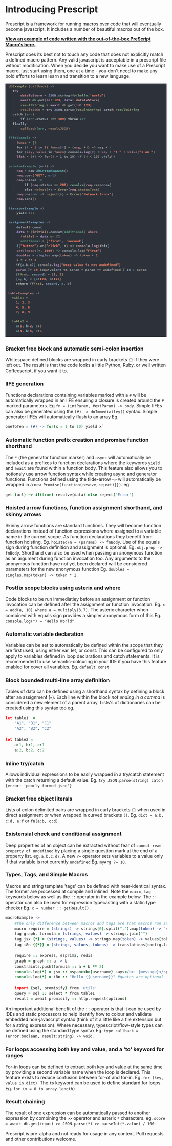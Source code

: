 # Introducing Prescript
Prescript is a framework for running macros over code that will eventually become javascript. It includes a number of beautiful macros out of the box.

**[View an example of code written with the out-of-the-box PreScript Macro's here.](demo/input/example.pre.coffee)**. 

Prescript does its best not to touch any code that does not explicitly match a defined macro pattern. Any valid javascript is acceptable in a prescript file without modification. When you decide you want to make use of a Prescript macro, just start using them, one at a time - you don't need to make any bold efforts to learn learn and transition to a new language.

![Example](demo/example1.png)

### Bracket free block and automatic semi-colon insertion
Whitespace defined blocks are wrapped in curly brackets `{}` if they were left out. The result is that the code looks a little Python, Ruby, or well written Coffeescript, if you want it to.

### IIFE generation
Functions declarations containing variables marked with a `#` will be automatically wrapped in an IIFE ensuring a closure is created around the `#` marked parameters. Eg  `fn = (intParam, #extParam) -> body`. Simple IIFEs can also be generated using the `(#) -> doImmediatley()` syntax. Simple generator IIFEs will automatically flush to an array Eg. 
```coffeescript
oneToTen = (#) -> for(x = 1 to 10) yield x`
```

### Automatic function prefix creation and promise function shorthand
The `*` (the generator function marker) and `async` will automatically be included as a prefixes to function declarations where the keywords `yield` and `await` are found within a function body. This feature also allows you to notionaly use arrow function syntax while creating async and generator functions. Functions defined using the tilde-arrow `~>` will automatically be wrapped in a `new Promise(function(resove,reject){})`. eg.

```coffeescript
get (url) ~> if(true) resolve(data) else reject("Error")
```

### Hoisted arrow functions, function assignment shorthand, and skinny arrows
Skinny arrow functions are standard functions. They will become function declarations instead of function expressions where assigned to a variable name in the current scope. As function declarations they benefit from function hoisting. Eg. `hoistedFn = (params) -> fnBody`. Use of the equals sign during function definition and assignment is optional. Eg. `obj.prop -> fnBody`. Shorthand can also be used when passing an anonymous function as an argument during function invocation too. Any arguments to the anonymous function have not yet been declared will be considered parameters for the new anonymous function Eg. `doubles = singles.map(token) -> token * 2`.

### Postfix scope blocks using asterix and where
Code blocks to be run immediatley before an assignment or function invocation can be defined after the assignment or function invocation. Eg.  `x = add(a, 10) where a = multiply(3,7)`. The asterix character when combined with equals sign provides a simpler anonymous form of this Eg.  `console.log(*) = "Hello World"`

### Automatic variable declaration
Variables can be set to automatically be defined within the scope that they are first used, using either var, let, or const. This can be configured to only apply to variables defined in loop declarations and catch statements. It is recommended to use semantic-colouring in your IDE if you have this feature enabled for cover all variables. Eg. `default const`

### Block bounded multi-line array definition
Tables of data can be defined using a shorthand syntax by defining a block after an assignment (`=`). Each line within the block *not ending in a comma* is considered a new element of a parent array. Lists's of dictionaries can be created using this syntax too  eg.

```coffeescript
let table1  = 
    "A1", "B1", "C1"
    "A2", "B2", "C2"
    
let table2 = 
    a:1, b:1, c:1
    a:2, b:2, c:2
```

### Inline try/catch
Allows individual expressions to be easily wrapped in a try/catch statement with the catch returning a default value. Eg. `try JSON.parse(string) catch {error: 'poorly formed json'}`

### Bracket free object literals
Lists of colon delimited pairs are wrapped in curly brackets `{}` when used in direct assignment or when wrapped in curved brackets `()`. Eg. `dict = a:b, c:d, e:f` or `fn(a:b, c:d)`

### Existensial check and conditional assignment
Deep properties of an object can be extracted without fear of `cannot read property of undefined` by placing a single question mark at the end of a property list. eg. `a.b.c.d?`. A new `?=` operator sets variables to a value only if that variable is not currently `undefined` Eg. `myArg ?= 10`.

### Types, Tags, and Simple Macros
Macros and string template 'tags' can be defined with near-identical syntax. The former are processed at compile and inlined. Note the `macro`, `tag` keywords below as well as the `::` operator in the example below. The `::` operator can also be used for expression typecasting with a static type checker Eg. `x = number :: getResult()` . 

```coffeescript
macroExample ->
	#the only difference between macros and tags are that macros run at compile time
	macro require = (strings) -> strings[0].split(",").map(token) -> `var ${token} = require(${token})\n`
	tag graph, formula = (strings, values) -> strings.join("")
	tag jsx {*} = (strings, values) -> strings.map(token) -> values[token] || token
	tag i8n {{*}} = (strings, values, tokens) -> translations[config.language][strings.join("")].replaceAll(tokens, values)

	require :: express, esprima, redis
	graph = graph :: a -> b
	constraints.push(formula :: a + b ** 2)
	console.log(*) = jsx :: <span><b>{username} says</b>: {message}</span>
	console.log(*) = i8n :: "Hello {{username}}" #quotes are optional
	
	import {sql, promisify} from 'utils'
	query = sql :: select * from table1
	result = await promisify :: http.request(options)
```
An important additional benefit of the `::` operator is that it can be used by IDEs and static processors to help identify how to colour and validate embedded non-javascript syntax (think of it a little like a file extension but for a string expression). Where necessary, typescript/flow-style types can be defined using the standard type syntax Eg. `type callback = (error:boolean, result:string) -> void`.

### For loops accessing both key and value, and a 'to' keyword for ranges
For-in loops can be defined to extract both key and value at the same time by providing a second variable name when the loop is declared. This feature exists to reduce confusion between for-of and for-in. Eg. `for (key, value in dict)`. The `to` keyword can be used to define standard for loops. Eg. `for (x = 0 to array.length)`

### Result chaining
The result of one expression can be automatically passed to another expression by combining the `>>` operator and asterix `*` characters. eg. `score = await db.get(input) >> JSON.parse(*) >> parseInt(*.value) / 100`

Prescript is pre-alpha and not ready for usage in any context. Pull requests and other contributions welcome.
